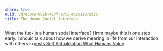 ```yaml
---
share: true
uuid: 0d7e33d9-001b-427f-a7c1-ad2c1a872b2c
title: The Human Social Interface
---
```

What the fuck is a human social interface? Hmm maybe this is one step early. I should talk about how we derive meaning in life from our interaction with others in [posts.Self Actualization.What Humans Value](/f91229f0-4d0f-46d1-b754-4f775e256bab).